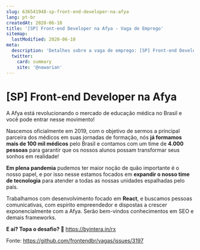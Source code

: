 ```yaml
---
slug: 636541948-sp-front-end-developer-na-afya
lang: pt-br
createdAt: 2020-06-10
title: '[SP] Front-end Developer na Afya - Vaga de Emprego'
sitemap:
  lastModified: 2020-06-10
meta:
  description: 'Detalhes sobre a vaga de emprego: [SP] Front-end Developer na Afya'
  twitter:
    card: summary
    site: '@nawarian'
---
```


# [SP] Front-end Developer na Afya

A Afya está revolucionando o mercado de educação médica no Brasil e você pode entrar nesse movimento!

Nascemos oficialmente em 2019, com o objetivo de sermos a principal parceira dos médicos em suas jornadas de formação, nós **já formamos mais de 100 mil médicos** pelo Brasil e contamos com um time de **4.000 pessoas** para garantir que os nossos alunos possam transformar seus sonhos em realidade! 

**Em plena pandemia** pudemos ter maior noção de quão importante é o nosso papel, e por isso nesse estamos focados em **expandir o nosso time de tecnologia** para atender a todas as nossas unidades espalhadas pelo país.

Trabalhamos com desenvolvimento focado em **React**, e buscamos pessoas comunicativas, com espírito empreendedor e dispostas a crescer exponencialmente com a Afya. Serão bem-vindos conhecimentos em SEO e demais frameworks.

**E aí? Topa o desafio? 🙂**
https://byintera.in/rx

Fonte: https://github.com/frontendbr/vagas/issues/3197
